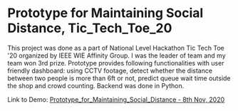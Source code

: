 # Prototype for Maintaining Social Distance, Tic_Tech_Toe_20

This project was done as a part of National Level Hackathon Tic Tech Toe '20 organized by IEEE WIE Affinity Group. I was the leader of team and my team won 3rd prize. Prototype provides following functionalities with user friendly dashboard: using CCTV footage, detect whether the distance between two people is more than 6ft or not, predict queue wait
time outside the shop and crowd counting. Backend was done in Python.

Link to Demo: [Prototype_for_Maintaining_Social_Distance - 8th Nov, 2020](https://drive.google.com/file/d/16YkJgzmH9VyvkLWHQ55p2YEbwaS4kXOI/view?usp=sharing)
